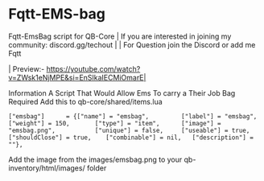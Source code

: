 # Fqtt-EMS-bag

Fqtt-EmsBag script for QB-Core
| If you are interested in joining my community: discord.gg/techout | | For Question join the Discord or add me Fqtt

| Preview:- https://youtube.com/watch?v=ZWsk1eNjMPE&si=EnSIkaIECMiOmarE|

Information
A Script That Would Allow Ems To carry a Their Job Bag
Required
Add this to qb-core/shared/items.lua

	["emsbag"]   	= {["name"] = "emsbag", 		["label"] = "emsbag", 	["weight"] = 150, 		["type"] = "item", 		["image"] = "emsbag.png", 			["unique"] = false,   	["useable"] = true,    ["shouldClose"] = true,    ["combinable"] = nil,   ["description"] = ""},

Add the image from the images/emsbag.png to your qb-inventory/html/images/ folder
